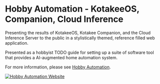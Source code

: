 # Hobby Automation - KotakeeOS, Companion, Cloud Inference

Presenting the results of KotakeeOS, Kotakee Companion, and the Cloud Inference Server to the public in a stylistically themed, reference filled web application. 

Presented as a hobbyist TODO guide for setting up a suite of software tool that provides a AI-augmented home automation system.

For more information, please see [Hobby Automation](http://hobbyautomation.com/).

[![Hobby Automation Website](https://i.imgur.com/BMUoGOi.png "Hobby Automation Website")](http://hobbyautomation.com/)